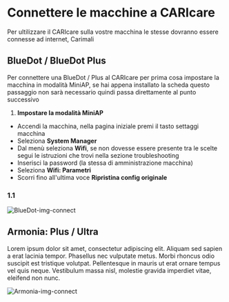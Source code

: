 # Connettere le macchine a CARIcare

Per ultilizzare il CARIcare sulla vostre macchina le stesse dovranno essere connesse ad internet, Carimali 

## BlueDot / BlueDot Plus
Per connettere una BlueDot / Plus al CARIcare per prima cosa impostare la macchina in modalità MiniAP, se hai appena installato la scheda questo passaggio non sarà necessario quindi passa direttamente al punto successivo

1. **Impostare la modalità MiniAP**

 * Accendi la macchina, nella pagina iniziale premi il tasto settaggi macchina
 * Seleziona **System Manager**
 * Dal menù seleziona **Wifi**, se non dovesse essere presente tra le scelte segui le istruzioni che trovi nella sezione troubleshooting
 * Inserisci la password (la stessa di amministrazione macchina)
 * Seleziona **Wifi: Parametri** 
 * Scorri fino all'ultima voce **Ripristina config originale**




### 1.1 

![BlueDot-img-connect](_images/logi-1.png)

## Armonia: Plus / Ultra

Lorem ipsum dolor sit amet, consectetur adipiscing elit. Aliquam sed sapien a erat lacinia tempor. Phasellus nec vulputate metus. Morbi rhoncus odio suscipit est tristique volutpat. Pellentesque in mauris ut erat ornare tempus vel quis neque. Vestibulum massa nisl, molestie gravida imperdiet vitae, eleifend non nunc.

![Armonia-img-connect](_images/policy_pricy_1.png)










